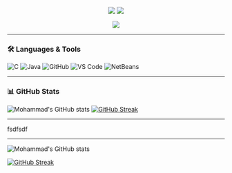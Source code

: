 
<p align="center">
  <img src="https://github-readme-stats.vercel.app/api?username=nour690&show_icons=true" />
  <img src="https://github-readme-stats.vercel.app/api/top-langs/?username=nour690&layout=compact" />
</p>
<p align="center">
  <img src="https://streak-stats.demolab.com?user=nour690&mode=weekly&hide_border=true" />
</p>


---

### 🛠️ Languages & Tools
![C](https://img.shields.io/badge/C-00599C.svg?style=for-the-badge&logo=c&logoColor=white)
![Java](https://img.shields.io/badge/Java-%23ED8B00.svg?style=for-the-badge&logo=java&logoColor=white)
![GitHub](https://img.shields.io/badge/GitHub-181717.svg?style=for-the-badge&logo=github&logoColor=white)
![VS Code](https://img.shields.io/badge/VS%20Code-0078D4.svg?style=for-the-badge&logo=visual-studio-code&logoColor=white)
![NetBeans](https://img.shields.io/badge/Apache%20NetBeans-1B6AC6.svg?style=for-the-badge&logo=apache-netbeans-ide&logoColor=white)


---



### 📊 GitHub Stats
![Mohammad's GitHub stats](https://github-readme-stats.vercel.app/api?username=nour690&show_icons=true&theme=tokyonight)
[![GitHub Streak](https://streak-stats.demolab.com?user=nour690&theme=tokyonight&hide_border=true)](https://git.io/streak-stats)

---
fsdfsdf


--- 
![Mohammad's GitHub stats](https://github-readme-stats.vercel.app/api?username=nour690&show_icons=true&hide_title=true&hide_rank=true&card_width=300)


[![GitHub Streak](https://streak-stats.demolab.com?user=nour690&mode=weekly&hide_border=true)](https://git.io/streak-stats)







